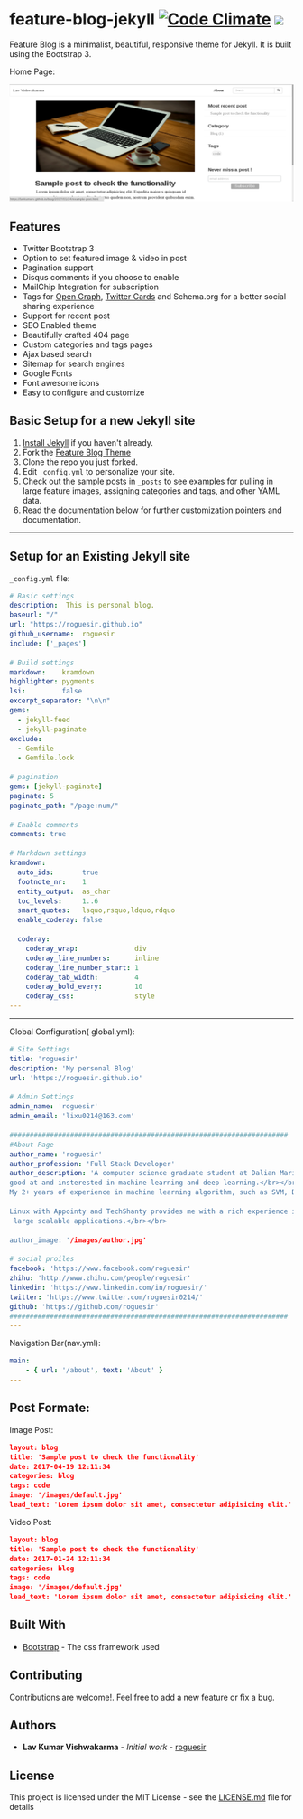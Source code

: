 # feature-blog-jekyll [![Code Climate](https://codeclimate.com/github/roguesir/feature-blog-jekyll/badges/gpa.svg)](https://codeclimate.com/github/roguesir/feature-blog-jekyll) <a href="https://codeclimate.com/github/roguesir/feature-blog-jekyll"><img src="https://codeclimate.com/github/roguesir/feature-blog-jekyll/badges/issue_count.svg" /></a>

Feature Blog is a minimalist, beautiful, responsive theme for Jekyll. It is built using the Bootstrap 3.

Home Page:

![home](home.jpg "home")

## Features

* Twitter Bootstrap 3
* Option to set featured image & video in post
* Pagination support
* Disqus comments if you choose to enable
* MailChip Integration for subscription
* Tags for [Open Graph](https://developers.facebook.com/docs/opengraph/), [Twitter Cards](https://dev.twitter.com/docs/cards) and Schema.org for a better social sharing experience
* Support for recent post
* SEO Enabled theme
* Beautifully crafted 404 page
* Custom categories and tags pages
* Ajax based search
* Sitemap for search engines
* Google Fonts
* Font awesome icons
* Easy to configure and customize

## Basic Setup for a new Jekyll site

1. [Install Jekyll](http://jekyllrb.com) if you haven't already.
2. Fork the [Feature Blog Theme](https://github.com/roguesir/feature-blog-jekyll/fork)
3. Clone the repo you just forked.
4. Edit `_config.yml` to personalize your site.
5. Check out the sample posts in `_posts` to see examples for pulling in large feature images, assigning categories and tags, and other YAML data.
6. Read the documentation below for further customization pointers and documentation.

---

## Setup for an Existing Jekyll site

`_config.yml` file:

``` yaml
# Basic settings
description:  This is personal blog.
baseurl: "/"
url: "https://roguesir.github.io"
github_username:  roguesir
include: ['_pages']

# Build settings
markdown:    kramdown
highlighter: pygments
lsi:         false
excerpt_separator: "\n\n"
gems:
  - jekyll-feed
  - jekyll-paginate
exclude:
  - Gemfile
  - Gemfile.lock

# pagination
gems: [jekyll-paginate]
paginate: 5
paginate_path: "/page:num/"

# Enable comments
comments: true

# Markdown settings
kramdown:
  auto_ids:       true
  footnote_nr:    1
  entity_output:  as_char
  toc_levels:     1..6
  smart_quotes:   lsquo,rsquo,ldquo,rdquo
  enable_coderay: false

  coderay:
    coderay_wrap:              div
    coderay_line_numbers:      inline
    coderay_line_number_start: 1
    coderay_tab_width:         4
    coderay_bold_every:        10
    coderay_css:               style
---
```
---
Global Configuration( global.yml):
``` yaml
# Site Settings
title: 'roguesir'
description: 'My personal Blog'
url: 'https://roguesir.github.io'

# Admin Settings
admin_name: 'roguesir'
admin_email: 'lixu0214@163.com'

#####################################################################
#About Page
author_name: 'roguesir'
author_profession: 'Full Stack Developer'
author_description: 'A computer science graduate student at Dalian Maritime University,
good at and insterested in machine learning and deep learning.</br></br>
My 2+ years of experience in machine learning algorithm, such as SVM, DT, RF and so on.

Linux with Appointy and TechShanty provides me with a rich experience in coding and maintaining
 large scalable applications.</br></br>

author_image: '/images/author.jpg'

# social proiles
facebook: 'https://www.facebook.com/roguesir'
zhihu: 'http://www.zhihu.com/people/roguesir'
linkedin: 'https://www.linkedin.com/in/roguesir/'
twitter: 'https://www.twitter.com/roguesir0214/'
github: 'https://github.com/roguesir'
#####################################################################
---
```
Navigation Bar(nav.yml):
``` yaml
main:
    - { url: '/about', text: 'About' }
---
```

## Post Formate:

Image Post:
``` json
layout: blog
title: 'Sample post to check the functionality'
date: 2017-04-19 12:11:34
categories: blog
tags: code
image: '/images/default.jpg'
lead_text: 'Lorem ipsum dolor sit amet, consectetur adipisicing elit.'
```
Video Post:
``` json
layout: blog
title: 'Sample post to check the functionality'
date: 2017-01-24 12:11:34
categories: blog
tags: code
image: '/images/default.jpg'
lead_text: 'Lorem ipsum dolor sit amet, consectetur adipisicing elit.'
```
## Built With

* [Bootstrap](http://getbootstrap.com/) - The css framework used

## Contributing

Contributions are welcome!. Feel free to add a new feature or fix a bug.

## Authors

* **Lav Kumar Vishwakarma** - *Initial work* - [roguesir](https://github.com/roguesir)

## License

This project is licensed under the MIT License - see the [LICENSE.md](LICENSE.md) file for details
